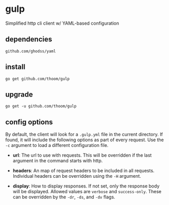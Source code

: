 # gulp
Simplified http cli client w/ YAML-based configuration
## dependencies

    github.com/ghodss/yaml

## install

    go get github.com/thoom/gulp

## upgrade

    go get -u github.com/thoom/gulp


## config options

By default, the client will look for a `.gulp.yml` file in the current directory. If found, it will include the following options as part of every request. Use the `-c` argument to load a different configuration file.

* __url__: The url to use with requests. This will be overridden if the last argument in the command starts with http.

* __headers__: An map of request headers to be included in all requests. Individual headers can be overridden using the `-H` argument.

* __display__: How to display responses. If not set, only the response body will be displayed. Allowed values are `verbose` and `success-only`. These can be overridden by the `-dr`, `-ds`, and `-dv` flags. 
